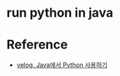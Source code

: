 # run python in java



# Reference
- [velog. Java에서 Python 사용하기](https://velog.io/@latte_h/Java%EC%97%90%EC%84%9C-Python-%EC%82%AC%EC%9A%A9%ED%95%98%EA%B8%B0)